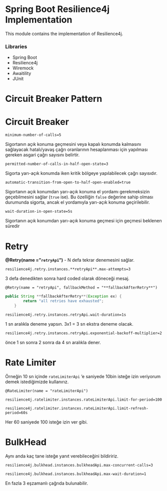 # Spring Boot Resilience4j Implementation

This module contains the implementation of Resilience4j.

### Libraries

- Spring Boot
- Resilience4j
- Wiremock
- Awaitility
- JUnit

# Circuit Breaker Pattern

# **Circuit Breaker**

`minimum-number-of-calls=5`

Sigortanın açık konuma geçmesini veya kapalı konumda kalmasını sağlayacak hatalı/yavaş çağrı oranlarının hesaplanması için yapılması gereken asgari çağrı sayısını belirtir.

`permitted-number-of-calls-in-half-open-state=3`

Sigorta yarı-açık konumda iken kritik bölgeye yapılabilecek çağrı sayısıdır.

`automatic-transition-from-open-to-half-open-enabled=true`

Sigortanın açık konumdan yarı-açık konuma el yordamı gerekmeksizin geçebilmesini sağlar (`true` ise). Bu özelliğin `false` değerine sahip olması durumunda sigorta, ancak el yordamıyla yarı-açık konuma geçirilebilir.

`wait-duration-in-open-state=5s`

Sigortanın açık konumdan yarı-açık konuma geçmesi için geçmesi beklenen süredir

# Retry

**@Retry(name =”`retryApi`”)** - N defa tekrar denemesini sağlar.

`resilience4j.retry.instances.**retryApi**.max-attempts=3`

3 defa denedikten sonra hard coded olarak döneceği mesaj.

`@Retry(name = "retryApi", fallbackMethod = "**fallbackAfterRetry**")`

```java
public String **fallbackAfterRetry**(Exception ex) {
        return "all retries have exhausted";
    }
```

`resilience4j.retry.instances.retryApi.wait-duration=1s`

1 sn aralıkla deneme yapsın. 3x1 = 3 sn ekstra deneme olacak.

`resilience4j.retry.instances.retryApi.exponential-backoff-multiplier=2`

önce 1 sn sonra 2 sonra da 4 sn aralıkla dener.

# Rate Limiter

Örneğin 10 sn içinde `rateLimiterApi` ’e saniyede 10bin isteğe izin veriyorum demek istediğimizde kullanırız.

`@RateLimiter(name = "rateLimiterApi")`

`resilience4j.ratelimiter.instances.rateLimiterApi.limit-for-period=100`

`resilience4j.ratelimiter.instances.rateLimiterApi.limit-refresh-period=60s`

Her 60 saniyede 100 isteğe izin ver gibi.

# ****BulkHead****

Aynı anda kaç tane isteğe yanıt verebileceğini bildiririz.

`resilience4j.bulkhead.instances.bulkheadApi.max-concurrent-calls=3`

`resilience4j.bulkhead.instances.bulkheadApi.max-wait-duration=1`

En fazla 3 eşzamanlı çağrıda bulunabilir.